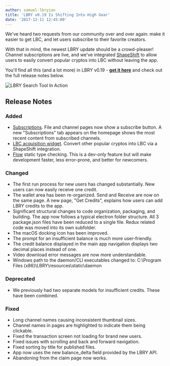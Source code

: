 ```yaml
---
author: samuel-lbryian
title: 'LBRY v0.19 Is Shifting Into High Gear'
date: '2017-12-11 12:45:00'
---
```


We've heard two requests from our community over and over again: make it easier to get LBC, and let users subscribe to their favorite creators.

With that in mind, the newest LBRY update should be a crowd-pleaser! Channel subscriptions are live, and we've integrated [ShapeShift](https://shapeshift.io) to allow users to easily convert popular cryptos into LBC without leaving the app.

You'll find all this (and a lot more) in LBRY v0.19 - [**get it here**](/get) and check out the full release notes below.

![LBRY Search Tool In Action](https://spee.ch/e/subscriptions.gif)

## Release Notes

### Added
  * [Subscriptions](https://github.com/lbryio/lbry-desktop/issues/715). File and channel pages now show a subscribe button. A new "Subscriptions" tab appears on the homepage shows the most recent content from subscribed channels.
  * [LBC acquisition widget](https://github.com/lbryio/lbry-desktop/issues/609). Convert other popular cryptos into LBC via a ShapeShift integration.
  * [Flow](https://flow.org) static type checking. This is a dev-only feature but will make development faster, less error-prone, and better for newcomers.

### Changed
  * The first run process for new users has changed substantially. New users can now easily receive one credit.
  * The wallet area has been re-organized. Send and Receive are now on the same page. A new page, "Get Credits", explains how users can add LBRY credits to the app.
  * Significant structural changes to code organization, packaging, and building. The app now follows a typical electron folder structure. All 3 package.json files have been reduced to a single file. Redux related code was moved into its own subfolder.
  * The macOS docking icon has been improved.
  * The prompt for an insufficient balance is much more user-friendly.
  * The credit balance displayed in the main app navigation displays two decimal places instead of one.
  * Video download error messages are now more understandable.
  * Windows path to the daemon/CLI executables changed to: C:\Program Files (x86)\LBRY\resources\static\daemon

### Deprecated
  * We previously had two separate models for insufficient credits. These have been combined.

### Fixed
  * Long channel names causing inconsistent thumbnail sizes.
  * Channel names in pages are highlighted to indicate them being clickable.
  * Fixed the transaction screen not loading for brand new users.
  * Fixed issues with scrolling and back and forward navigation.
  * Fixed sorting by title for published files.
  * App now uses the new balance_delta field provided by the LBRY API.
  * Abandoning from the claim page now works.
